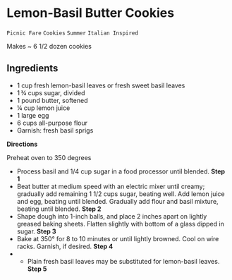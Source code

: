 # Lemon-Basil Butter Cookies

`Picnic Fare` `Cookies` `Summer` `Italian Inspired`

Makes ~ 6 1/2 dozen cookies

## **Ingredients**

- 1 cup fresh lemon-basil leaves or fresh sweet basil leaves
- 1 ¾ cups sugar, divided 
- 1 pound butter, softened 
- ¼ cup lemon juice 
- 1 large egg 
- 6 cups all-purpose flour 
- Garnish: fresh basil sprigs

**Directions**

Preheat oven to 350 degrees 

- Process basil and 1/4 cup sugar in a food processor until blended.
    **Step 1**
- Beat butter at medium speed with an electric mixer until creamy; gradually add remaining 1 1/2 cups sugar, beating well. Add lemon juice and egg, beating until blended. Gradually add flour and basil mixture, beating until blended.
    **Step 2**
- Shape dough into 1-inch balls, and place 2 inches apart on lightly greased baking sheets. Flatten slightly with bottom of a glass dipped in sugar.
    **Step 3**
- Bake at 350° for 8 to 10 minutes or until lightly browned. Cool on wire racks. Garnish, if desired.
    **Step 4**
- * Plain fresh basil leaves may be substituted for lemon-basil leaves.
    **Step 5**

